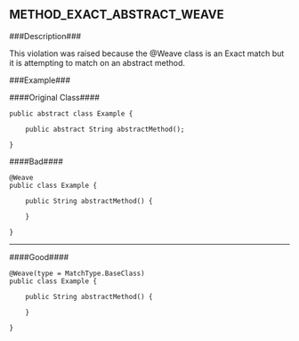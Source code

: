 ## METHOD_EXACT_ABSTRACT_WEAVE ##

###Description###

This violation was raised because the @Weave class is an Exact match but it is attempting to match on an abstract method.

###Example###

####Original Class####
```
public abstract class Example {

    public abstract String abstractMethod();

}
```


####Bad####
```
@Weave
public class Example {

    public String abstractMethod() {
        
    }

}
```

----------

####Good####
```
@Weave(type = MatchType.BaseClass)
public class Example {

    public String abstractMethod() {
        
    }

}
```